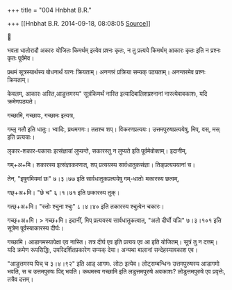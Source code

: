 +++
title = "004 Hnbhat B.R."

+++
[[Hnbhat B.R.	2014-09-18, 08:08:05 [Source](https://groups.google.com/g/samskrita/c/7T5jPhbZEv8)]]





भवता धातोरादौ अकारः योजितः किमर्थम् इत्येव प्रश्नः कृतः, न तु प्रत्यये किमर्थम् आकारः कृतः इति न प्रश्नः कृतः पूर्वमेव।

  

प्रथमं सूत्रस्यार्थस्य बोधनार्थं यत्नः क्रियताम्। अनन्तरं प्रक्रिया सम्यक् पठ्यताम्। अनन्तरमेव प्रश्नः क्रियताम्।

  

केवलम्, आकारः अस्ति,आडुत्तमस्य" सूत्रंकिमर्थं नास्ति इत्यादिबालिशप्रश्नानां नास्त्येवावकाशः, यदि क्रमेणपठ्यते।

  

गच्छामि, गच्छावः, गच्छामः इत्यत्र,

  

गम्लृ गतौ इति धातुः। भ्वादिः, प्रथमगणः। ततश्च शप्। विकरणप्रत्ययः। उत्तमपुरुषप्रत्ययेषु, मिप्, वस्, मस् इति प्रत्ययाः।

  

लृकार-शकार-पकाराः इत्संज्ञायां लुप्यन्ते, सकारस्तु न लुप्यते इति पूर्वमेवोक्तम्। इदानीम्,

  

गम्+अ+मि। शकारस्य इत्संज्ञाकरणात्, शप् प्रत्ययस्य सार्वधातुकसंज्ञा। तिङ्प्रत्यययानां च।

  

तेन, "इषुगमियमां छः" ७।३।७७ इति सार्वधातुकप्रत्ययेषु गम्-धातोः मकारस्य छत्वम्,

गछ्+अ+मि। "छे च" ६।१।७१ इति छकारस्य तुक्।

गत्छ्+अ+मि। "स्तोः श्चुना श्चुः" ८।४।४०  इति तकारस्य श्चुत्वेन चकारः।

गच्छ्+अ+मि। \> गच्छ+मि। इदानीं, मिप् प्रत्ययस्य सार्वधातुकत्वात्, "अतो दीर्घो यञि" ७।३।१०१ इति सूत्रेण पूर्वस्याकारस्य दीर्घः।

गच्छामि। आडागमस्यापेक्षा एव नास्ति। तत्र दीर्घ एव इति प्रत्यय एव आ इति योजितम्। सूत्रं तु न दत्तम्। यदि क्रमेण रूपसिद्धिः, उपरिदर्शितप्रकारेण सम्यक् देया। अन्यथा बालानां सन्देहस्यावकाश एव।

  

"आडुत्तमस्य पिच् च ३।४।९२" इति आड् आगमः. लोटः इत्येव। लोट्सम्बन्धिनः उत्तमपुरुषस्य आडागमो भवति, स च उत्तमपुरुषः पिद् भवति। कथमस्य गच्छामि इति लडुत्तमपुरुषे अवकाशः? लोडुत्तमपुरुषे एव प्रवृत्तेः, तत्रैव दत्तम्।

  

  

  



  

  

  

  

  

  

  



